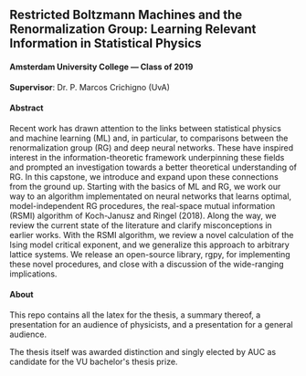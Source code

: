 ## Restricted Boltzmann Machines and the Renormalization Group: Learning Relevant Information in Statistical Physics
#### Amsterdam University College — Class of 2019
**Supervisor**: Dr. P. Marcos Crichigno (UvA)

#### Abstract
Recent work has drawn attention to the links between statistical physics and machine learning (ML) and, in particular, to comparisons between the renormalization group (RG) and deep neural networks. These have inspired interest in the information-theoretic framework underpinning these fields and prompted an investigation towards a better theoretical understanding of RG. In this capstone, we introduce and expand upon these connections from the ground up. Starting with the basics of ML and RG, we work our way to an algorithm implementated on neural networks that learns optimal, model-independent RG procedures, the real-space mutual information (RSMI) algorithm of Koch-Janusz and Ringel (2018). Along the way, we review the current state of the literature and clarify misconceptions in earlier works. With the RSMI algorithm, we review a novel calculation of the Ising model critical exponent, and we generalize this approach to arbitrary lattice systems. We release an open-source library, rgpy, for implementing these novel procedures, and close with a discussion of the wide-ranging implications.

#### About
This repo contains all the latex for the thesis, a summary thereof, a presentation for an audience of physicists, and a presentation for a general audience. 

The thesis itself was awarded distinction and singly elected by AUC as candidate for the VU bachelor's thesis prize. 
